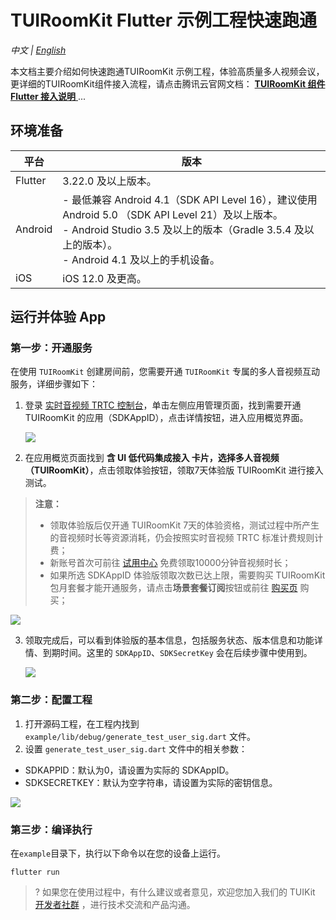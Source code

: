 # TUIRoomKit Flutter 示例工程快速跑通

_中文 | [English](README.md)_

本文档主要介绍如何快速跑通TUIRoomKit 示例工程，体验高质量多人视频会议，更详细的TUIRoomKit组件接入流程，请点击腾讯云官网文档： [**TUIRoomKit 组件 Flutter 接入说明** ](https://cloud.tencent.com/document/product/1690/94555)...


## 环境准备

| 平台| 版本|
| -------------------- | ------ |
| Flutter|3.22.0 及以上版本。|
|Android|- 最低兼容 Android 4.1（SDK API Level 16），建议使用 Android 5.0 （SDK API Level 21）及以上版本。<br>- Android Studio 3.5 及以上的版本（Gradle 3.5.4 及以上的版本）。<br>- Android 4.1 及以上的手机设备。|
|iOS|iOS 12.0 及更高。|



## 运行并体验 App

### 第一步：开通服务

在使用 `TUIRoomKit` 创建房间前，您需要开通 `TUIRoomKit` 专属的多人音视频互动服务，详细步骤如下：
1. 登录 [实时音视频 TRTC 控制台](https://console.cloud.tencent.com/trtc)，单击左侧应用管理页面，找到需要开通 TUIRoomKit 的应用（SDKAppID），点击详情按钮，进入应用概览界面。

   ![](https://qcloudimg.tencent-cloud.cn/raw/491d2a01203ba3642dedd0967183cbaa.png)

2. 在应用概览页面找到 **含 UI 低代码集成接入 **卡片，选择**多人音视频（TUIRoomKit）**，点击领取体验按钮，领取7天体验版 TUIRoomKit 进行接入测试。
   

> **注意：**
> 
>   - 领取体验版后仅开通 TUIRoomKit 7天的体验资格，测试过程中所产生的音视频时长等资源消耗，仍会按照实时音视频 TRTC 标准计费规则计费；
>   - 新账号首次可前往 [试用中心](https://cloud.tencent.com/act/pro/video_freetrial?from=19654) 免费领取10000分钟音视频时长；
>   - 如果所选 SDKAppID 体验版领取次数已达上限，需要购买 TUIRoomKit 包月套餐才能开通服务，请点击**场景套餐订阅**按钮或前往 [购买页](https://buy.cloud.tencent.com/trtc) 购买；

   ![](https://qcloudimg.tencent-cloud.cn/raw/2b9660e8f29f0ae307241fe003ec234d.png)

3. 领取完成后，可以看到体验版的基本信息，包括服务状态、版本信息和功能详情、到期时间。这里的 `SDKAppID`、`SDKSecretKey` 会在后续步骤中使用到。

   ![](https://qcloudimg.tencent-cloud.cn/raw/f262b385451c2c89dd710f578dc9c4e5.png)

### 第二步：配置工程

1. 打开源码工程，在工程内找到 `example/lib/debug/generate_test_user_sig.dart` 文件。
2. 设置 `generate_test_user_sig.dart` 文件中的相关参数：
<ul style="margin:0"><li/>SDKAPPID：默认为0，请设置为实际的 SDKAppID。
<li/>SDKSECRETKEY：默认为空字符串，请设置为实际的密钥信息。</ul>

![](https://qcloudimg.tencent-cloud.cn/raw/db5b13a64c315bf933c69109355ec872.png)

### 第三步：编译执行

在`example`目录下，执行以下命令以在您的设备上运行。
```
flutter run
```

>? 如果您在使用过程中，有什么建议或者意见，欢迎您加入我们的 TUIKit [开发者社群](https://zhiliao.qq.com/s/cWSPGIIM62CC/cFUPGIIM62CF) ，进行技术交流和产品沟通。
